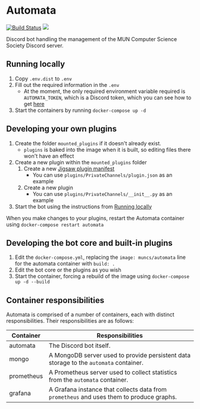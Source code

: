 # Automata

[![Build Status](https://drone.rileyflynn.me/api/badges/MUNComputerScienceSociety/Automata/status.svg)](https://drone.rileyflynn.me/MUNComputerScienceSociety/Automata)
[![](https://images.microbadger.com/badges/image/muncs/automata.svg)](https://microbadger.com/images/muncs/automata "Get your own image badge on microbadger.com")

Discord bot handling the management of the MUN Computer Science Society Discord server.

## Running locally

1. Copy `.env.dist` to `.env`
2. Fill out the required information in the `.env`
   - At the moment, the only required environment variable required is `AUTOMATA_TOKEN`, which is a Discord token, which you can see how to get [here](https://discordpy.readthedocs.io/en/latest/discord.html)
3. Start the containers by running `docker-compose up -d`

## Developing your own plugins

1. Create the folder `mounted_plugins` if it doesn't already exist.
   - `plugins` is baked into the image when it is built, so editing files there won't have an effect
2. Create a new plugin within the `mounted_plugins` folder
   1. Create a new [Jigsaw plugin manifest](https://jigsaw.readthedocs.io/en/latest/plugin.json.html)
      - You can use `plugins/PrivateChannels/plugin.json` as an example
   2. Create a new plugin
      - You can use `plugins/PrivateChannels/__init__.py` as an example
3. Start the bot using the instructions from [Running locally](#running-locally)

When you make changes to your plugins, restart the Automata container using `docker-compose restart automata`

## Developing the bot core and built-in plugins

1. Edit the `docker-compose.yml`, replacing the `image: muncs/automata` line for the automata container with `build: .`
2. Edit the bot core or the plugins as you wish
3. Start the container, forcing a rebuild of the image using `docker-compose up -d --build`

## Container responsibilities

Automata is comprised of a number of containers, each with distinct responsibilities. Their responsibilities are as follows:

| Container | Responsibilities |
| --- | --- |
| automata | The Discord bot itself. |
| mongo | A MongoDB server used to provide persistent data storage to the `automata` container. |
| prometheus | A Prometheus server used to collect statistics from the `automata` container. |
| grafana | A Grafana instance that collects data from `prometheus` and uses them to produce graphs. |

